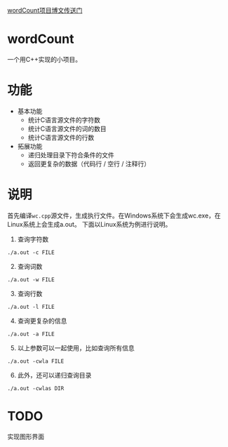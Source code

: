 [wordCount项目博文传送门](https://www.cnblogs.com/hyzyh/p/9630253.html)

# wordCount
一个用C++实现的小项目。

# 功能
- 基本功能
	- 统计C语言源文件的字符数
	- 统计C语言源文件的词的数目
	- 统计C语言源文件的行数
- 拓展功能
	- 递归处理目录下符合条件的文件
	- 返回更复杂的数据（代码行 / 空行 / 注释行）

# 说明
首先编译`wc.cpp`源文件，生成执行文件。在Windows系统下会生成wc.exe，在Linux系统上会生成a.out。
下面以Linux系统为例进行说明。
1. 查询字符数
```
./a.out -c FILE
```
2. 查询词数
```
./a.out -w FILE
```
3. 查询行数
```
./a.out -l FILE
```
4. 查询更复杂的信息
```
./a.out -a FILE
```
5. 以上参数可以一起使用，比如查询所有信息
```
./a.out -cwla FILE
```
6. 此外，还可以递归查询目录
```
./a.out -cwlas DIR
```

# TODO
实现图形界面
